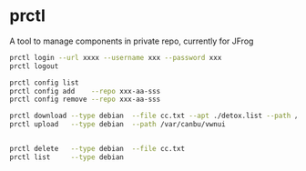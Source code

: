 # prctl
A tool to manage components in private repo, currently for JFrog





```bash
prctl login --url xxxx --username xxx --password xxx
prctl logout 

prctl config list
prctl config add    --repo xxx-aa-sss
prctl config remove --repo xxx-aa-sss

prctl download --type debian  --file cc.txt --apt ./detox.list --path /var/canbu/vwnui
prctl upload   --type debian  --path /var/canbu/vwnui


prctl delete   --type debian  --file cc.txt
prctl list     --type debian  
```